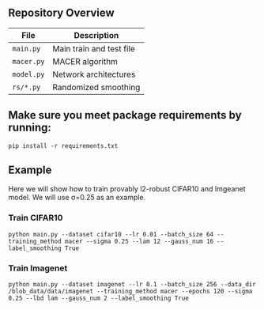 ## Repository Overview
| File | Description |
| ------ | ------ |
| `main.py` | Main train and test file |
| `macer.py` | MACER algorithm |
| `model.py` | Network architectures |
| `rs/*.py` | Randomized smoothing |

## Make sure you meet package requirements by running:
```
pip install -r requirements.txt
```

## Example

Here we will show how to train provably l2-robust CIFAR10 and Imgeanet model. We will use &sigma;=0.25 as an example.

### Train CIFAR10
```
python main.py --dataset cifar10 --lr 0.01 --batch_size 64 --training_method macer --sigma 0.25 --lam 12 --gauss_num 16 --label_smoothing True
```

### Train Imagenet
```
python main.py --dataset imagenet --lr 0.1 --batch_size 256 --data_dir /blob_data/data/imagenet --training_method macer --epochs 120 --sigma 0.25 --lbd lam --gauss_num 2 --label_smoothing True
```